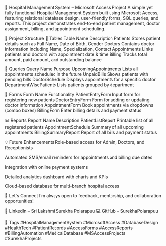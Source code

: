 💉 Hospital Management System – Microsoft Access Project
A simple yet fully functional Hospital Management System built using Microsoft Access, featuring relational database design, user-friendly forms, SQL queries, and reports.
This project demonstrates end-to-end patient management, doctor assignment, billing, and appointment scheduling.

📂 Project Structure
🧾 Tables
Table Name	Description
Patients	Stores patient details such as Full Name, Date of Birth, Gender
Doctors	Contains doctor information including Name, Specialization, Contact
Appointments	Links patients and doctors with appointment date & time
Billing	Tracks total amount, paid amount, and outstanding balance

🧮 Queries
Query Name	Purpose
UpcomingAppointments	Lists all appointments scheduled in the future
UnpaidBills	Shows patients with pending bills
DoctorSchedule	Displays appointments for a specific doctor
DepartmentWisePatients	Lists patients grouped by department

📝 Forms
Form Name	Functionality
PatientEntryForm	Input form for registering new patients
DoctorEntryForm	Form for adding or updating doctor information
AppointmentForm	Book appointments via dropdowns (combo boxes)
BillingForm	Enter billing details and payment status

📊 Reports
Report Name	Description
PatientListReport	Printable list of all registered patients
AppointmentSchedule	Summary of all upcoming appointments
BillingSummaryReport	Report of all bills and payment status

💡 Future Enhancements
Role-based access for Admin, Doctors, and Receptionists

Automated SMS/email reminders for appointments and billing due dates

Integration with online payment systems

Detailed analytics dashboard with charts and KPIs

Cloud-based database for multi-branch hospital access

🤝 Let's Connect
I’m always open to feedback, mentorship, and collaboration opportunities!

🔗 LinkedIn – Sri Lakshmi Surekha Polarapuu
💻 GitHub – SurekhaPolarapuu

🔖 Tags
#HospitalManagementSystem #MicrosoftAccess #DatabaseDesign #HealthTech #PatientRecords #AccessForms #AccessReports #BillingAutomation #MedicalDatabase #MSAccessProjects #SurekhaProjects

